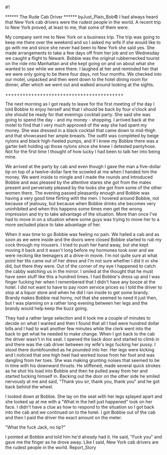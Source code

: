 #1 

 

 ****** The Rude Cab Driver ****** byJust_Plain_Bob© I had always heard that New York cab drivers were the rudest people in the world. A recent trip to New York proved, at least to me, that some of them were. 

 My company sent me to New York on a business trip. The trip was going to keep me there over the weekend and so I asked my wife if she would like to go with me and since she never had been to New York she said yes. She made arrangements to take a few days off from her job and on Wednesday we caught a flight to Newark. Bobbie was the original rubbernecked tourist on the ride into Manhattan and she kept going on and on about what she wanted to see while we were there. I laughed at her and reminded her that we were only going to be there four days, not four months. We checked into our motel, unpacked and then went down to the hotel dining room for dinner, after which we went out and walked around looking at the sights. 

 +++++++++++++++++++++++++++++++++++++++++ 

 The next morning as I got ready to leave for the first meeting of the day I told Bobbie to enjoy herself and that I should be back by four o'clock and she should be ready for that evenings cocktail party. She said she was going to spend the day - and my money - shopping. I arrived back at the motel to find that I very much approved of the way she had spent my money. She was dressed in a black cocktail that came down to mid-thigh and that showcased her ample breasts. The outfit was completed by beige nylons and black high-heeled pumps, and if I knew my Bobbie there was a garter belt holding up those nylons since she knew I detested pantyhose. Not for the first time I thought of how lucky I had been to talk her into being mine. 

 We arrived at the party by cab and even though I gave the man a five-dollar tip on top of a twelve-dollar fare he scowled at me when I handed him the money. We went inside to mingle and I made the rounds and introduced Bobbie and was pleased by the attentive stares she got from the males present and perversely pleased by the looks she got from some of the other women there. The evening passed pleasantly enough and Bobbie was having a very good time flirting with the men. I hovered around Bobbie, not because of jealousy, but because when Bobbie drinks she becomes very uninhibited and when this happens some times men get the wrong impression and try to take advantage of the situation. More than once I've had to move in on a situation where some guys was trying to move her to a more secluded place to take advantage of her. 

 When it was time to go Bobbie was feeling no pain. We hailed a cab and as soon as we were inside and the doors were closed Bobbie started to rub my cock through my trousers. I tried to push her hand away, but she kept moving it back and it wasn't long before my hormones took over and we were necking like teenagers at a drive-in movie. I'm not quite sure at what point her tits came out of her dress and I'm not sure whether I did it or she did, but there they were. Out of the corner of my eye I happened to catch the cabby watching us in the mirror. I smiled at the thought that he must have seen stuff like this a hundred times. I had Bobbie's dress up and I was finger fucking her when I remembered that I didn't have any booze at the hotel. I did not want to have to pay room service prices so I told the driver to stop at a liquor store and when he did I ran inside to get some brandy. Brandy makes Bobbie real horny, not that she seemed to need it just then, but I was planning on a rather long evening between her legs and the brandy would help keep the buzz going. 

 They had a rather large selection and it took me a couple of minutes to decide on what I wanted and then I found that all I had were hundred dollar bills and I had to wait another few minutes while the clerk went into the back to get what he needed to make change. When I got back to the cab the driver wasn't in his seat. I opened the back door and started to climb in and there was the cab driver between my wife's legs fucking her pussy. I stood there dumbfounded as he pounded into her. Her legs were kicking and I noticed that one high heel had worked loose from her foot and was dangling from her toes. She was making grunting noises that seemed to be in time with his downward thrusts. He stiffened, made several quick strokes as he shot his load into Bobbie and then he pulled away from her and started tucking himself in. Backing out the door on the other side he smiled nervously at me and said, "Thank you sir, thank you, thank you" and he got back behind the wheel. 

 I looked down at Bobbie. She lay on the seat with her legs splayed apart and she looked up at me with a "What in the hell just happened" look on her face. I didn't have a clue as how to respond to the situation so I got back into the cab and we continued on to the hotel. I got Bobbie out of the cab and then I paid the driver the exact amount on the meter. 

 "What the fuck Jack, no tip?" 

 I pointed at Bobbie and told him he'd already had it. He said, "Fuck you" and gave me the finger as he drove away. Like I said, New York cab drivers are the rudest people in the world. Report_Story 

